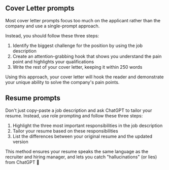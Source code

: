 ## Cover Letter prompts

Most cover letter prompts focus too much on the applicant rather than the company and use a single-prompt approach.

Instead, you should follow these three steps:

1. Identify the biggest challenge for the position by using the job description
2. Create an attention-grabbing hook that shows you understand the pain point and highlights your qualifications
3. Write the rest of your cover letter, keeping it within 250 words

Using this approach, your cover letter will hook the reader and demonstrate your unique ability to solve the company's pain points.

## Resume prompts

Don't just copy-paste a job description and ask ChatGPT to tailor your resume. Instead, use role prompting and follow these three steps:

1. Highlight the three most important responsibilities in the job description
2. Tailor your resume based on these responsibilities
3. List the differences between your original resume and the updated version

This method ensures your resume speaks the same language as the recruiter and hiring manager, and lets you catch "hallucinations" (or lies) from ChatGPT 👀